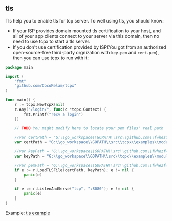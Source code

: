 ## tls
Tls help you to enable tls for tcp server. To well using tls, you should know:

- If your ISP provides domain mounted tls certification to your host, and all of your app clients connect to your server via this domain, then no need to use tcpx to start a tls server.
- If you don't use certification provided by ISP(You got from an authorized open-source-free third-party orgnization with `key.pem` and `cert.pem`), then you can use tcpx to run with it:
```go
package main

import (
	"fmt"
	"github.com/CocoKelam/tcpx"
)

func main() {
	r := tcpx.NewTcpX(nil)
	r.Any("/login/", func(c *tcpx.Context) {
		fmt.Printf("recv a login")
	})

	// TODO You might modify here to locate your pem files' real path

    //var certPath = "G:\\go_workspace\\GOPATH\\src\\github.com\\fwhezfwhez\\tcpx\\examples\\modules\\tls\\pem\\cert.pem"
	var certPath = "G:\\go_workspace\\GOPATH\\src\\tcpx\\examples\\modules\\tls\\pem\\cert.pem"

    //var keyPath = "G:\\go_workspace\\GOPATH\\src\\github.com\\fwhezfwhez\\tcpx\\examples\\modules\\tls\\pem\\key.pem"
	var keyPath = "G:\\go_workspace\\GOPATH\\src\\tcpx\\examples\\modules\\tls\\pem\\key.pem"

	//var pemPath = "G:\\go_workspace\\GOPATH\\src\\github.com\\fwhezfwhez\\tcpx\\examples\\modules\\tls\\pem"
	if e := r.LoadTLSFile(certPath, keyPath); e != nil {
		panic(e)
	}

	if e := r.ListenAndServe("tcp", ":8080"); e != nil {
		panic(e)
	}
}

```

Example:
[tls example](https://github.com/CocoKelam/tcpx/tree/master/examples/modules/tls)
